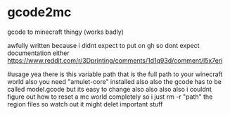# gcode2mc
gcode to minecraft thingy (works badly)

awfully written because i didnt expect to put on gh so dont expect documentation either
https://www.reddit.com/r/3Dprinting/comments/1d1q93d/comment/l5x7eri

#usage 
yea there is this variable path that is the full path to your winecraft world
also you need "amulet-core" installed
also also the gcode has to be called model.gcode but its easy to change
also also also also i couldnt figure out how to reset a mc world completely so i just rm -r "path" the region files so watch out it might delet important stuff
